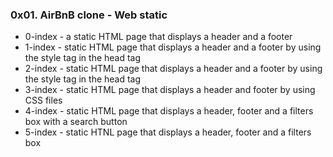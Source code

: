 ### 0x01. AirBnB clone - Web static

* 0-index - a static HTML page that displays a header and a footer
* 1-index - static HTML page that displays a header and a footer by using the style tag in the head tag
* 2-index - static HTML page that displays a header and a footer by using the style tag in the head tag
* 3-index - static HTML page that displays a header and footer by using CSS files
* 4-index - static HTML page that displays a header, footer and a filters box with a search button
* 5-index - static HTNL page that displays a header, footer and a filters box

